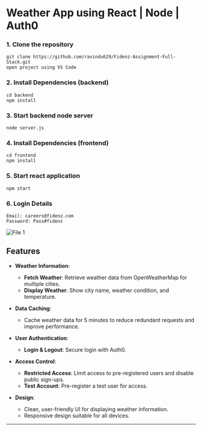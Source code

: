 
# Weather App using React | Node | Auth0


### 1. Clone the repository

```
git clone https://github.com/ravindu629/Fidenz-Assignment-Full-Stack.git
open project using VS Code
```

### 2. Install Dependencies (backend)

```
cd backend
npm install
```

### 3. Start backend node server

```
node server.js
```

### 4. Install Dependencies (frontend)

```
cd frontend
npm install
```

### 5. Start react application

```
npm start
```


### 6. Login Details

```
Email: careers@fidenz.com
Password: Pass#fidenz
```


![File 1](https://drive.google.com/uc?export=view&id=1J0mt7UvEahs4FypTfvtcyw99pS-pf84N)


## Features

- **Weather Information**:
  - **Fetch Weather**: Retrieve weather data from OpenWeatherMap for multiple cities.
  - **Display Weather**: Show city name, weather condition, and temperature.
  
- **Data Caching**:
  - Cache weather data for 5 minutes to reduce redundant requests and improve performance.

- **User Authentication**:
  - **Login & Logout**: Secure login with Auth0.

- **Access Control**:
  - **Restricted Access**: Limit access to pre-registered users and disable public sign-ups.
  - **Test Account**: Pre-register a test user for access.

- **Design**:
  - Clean, user-friendly UI for displaying weather information.
  - Responsive design suitable for all devices.
 




---
